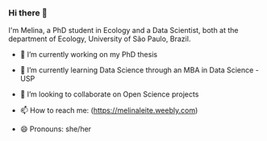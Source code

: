 ### Hi there 👋

I'm Melina, a PhD student in Ecology and a Data Scientist, both at the department of Ecology, University of São Paulo, Brazil.

- 🔭 I’m currently working on my PhD thesis 
- 🌱 I’m currently learning Data Science through an MBA in Data Science - USP
- 👯 I’m looking to collaborate on Open Science projects

- 📫 How to reach me: (https://melinaleite.weebly.com)
- 😄 Pronouns: she/her


